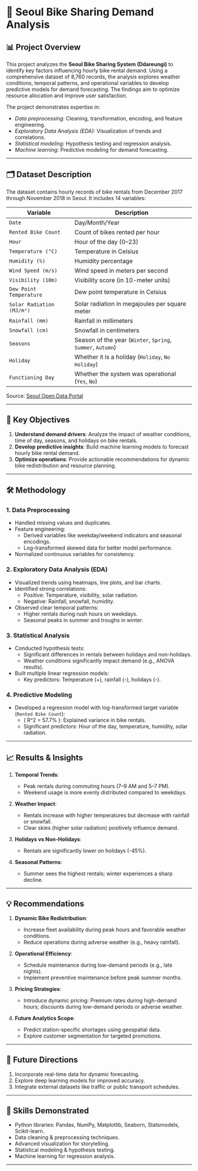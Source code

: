 # 🚴 Seoul Bike Sharing Demand Analysis

## 📊 Project Overview
This project analyzes the **Seoul Bike Sharing System (Ddareungi)** to identify key factors influencing hourly bike rental demand. Using a comprehensive dataset of 8,760 records, the analysis explores weather conditions, temporal patterns, and operational variables to develop predictive models for demand forecasting. The findings aim to optimize resource allocation and improve user satisfaction.

The project demonstrates expertise in:
- *Data preprocessing:* Cleaning, transformation, encoding, and feature engineering.
- *Exploratory Data Analysis (EDA):* Visualization of trends and correlations.
- *Statistical modeling:* Hypothesis testing and regression analysis.
- *Machine learning:* Predictive modeling for demand forecasting.

---

## 🗂️ Dataset Description
The dataset contains hourly records of bike rentals from December 2017 through November 2018 in Seoul. It includes 14 variables:

| Variable              | Description                                                  |
|-----------------------|--------------------------------------------------------------|
| `Date`                | Day/Month/Year                                              |
| `Rented Bike Count`   | Count of bikes rented per hour                              |
| `Hour`                | Hour of the day (0–23)                                      |
| `Temperature (°C)`    | Temperature in Celsius                                       |
| `Humidity (%)`        | Humidity percentage                                          |
| `Wind Speed (m/s)`    | Wind speed in meters per second                              |
| `Visibility (10m)`    | Visibility score (in 10-meter units)                         |
| `Dew Point Temperature` | Dew point temperature in Celsius                           |
| `Solar Radiation (MJ/m²)` | Solar radiation in megajoules per square meter           |
| `Rainfall (mm)`       | Rainfall in millimeters                                      |
| `Snowfall (cm)`       | Snowfall in centimeters                                      |
| `Seasons`             | Season of the year (`Winter`, `Spring`, `Summer`, `Autumn`) |
| `Holiday`             | Whether it is a holiday (`Holiday`, `No Holiday`)           |
| `Functioning Day`     | Whether the system was operational (`Yes`, `No`)            |

Source: [Seoul Open Data Portal](http://data.seoul.go.kr/)

---

## 🚀 Key Objectives
1. **Understand demand drivers**: Analyze the impact of weather conditions, time of day, seasons, and holidays on bike rentals.
2. **Develop predictive insights**: Build machine learning models to forecast hourly bike rental demand.
3. **Optimize operations**: Provide actionable recommendations for dynamic bike redistribution and resource planning.

---

## 🛠️ Methodology
### 1. **Data Preprocessing**
- Handled missing values and duplicates.
- Feature engineering:
  - Derived variables like weekday/weekend indicators and seasonal encodings.
  - Log-transformed skewed data for better model performance.
- Normalized continuous variables for consistency.

### 2. **Exploratory Data Analysis (EDA)**
- Visualized trends using heatmaps, line plots, and bar charts.
- Identified strong correlations:
  - Positive: Temperature, visibility, solar radiation.
  - Negative: Rainfall, snowfall, humidity.
- Observed clear temporal patterns:
  - Higher rentals during rush hours on weekdays.
  - Seasonal peaks in summer and troughs in winter.

### 3. **Statistical Analysis**
- Conducted hypothesis tests:
  - Significant differences in rentals between holidays and non-holidays.
  - Weather conditions significantly impact demand (e.g., ANOVA results).
- Built multiple linear regression models:
  - Key predictors: Temperature (+), rainfall (-), holidays (-).

### 4. **Predictive Modeling**
- Developed a regression model with log-transformed target variable (`Rented Bike Count`):
  - \( R^2 = 57.7\% \): Explained variance in bike rentals.
  - Significant predictors: Hour of the day, temperature, humidity, solar radiation.

---

## 📈 Results & Insights
1. **Temporal Trends**:
   - Peak rentals during commuting hours (7–9 AM and 5–7 PM).
   - Weekend usage is more evenly distributed compared to weekdays.

2. **Weather Impact**:
   - Rentals increase with higher temperatures but decrease with rainfall or snowfall.
   - Clear skies (higher solar radiation) positively influence demand.

3. **Holidays vs Non-Holidays**:
   - Rentals are significantly lower on holidays (-45%).

4. **Seasonal Patterns**:
   - Summer sees the highest rentals; winter experiences a sharp decline.

---

## 💡 Recommendations
1. **Dynamic Bike Redistribution**:
   - Increase fleet availability during peak hours and favorable weather conditions.
   - Reduce operations during adverse weather (e.g., heavy rainfall).

2. **Operational Efficiency**:
   - Schedule maintenance during low-demand periods (e.g., late nights).
   - Implement preventive maintenance before peak summer months.

3. **Pricing Strategies**:
   - Introduce dynamic pricing: Premium rates during high-demand hours; discounts during low-demand periods or adverse weather.

4. **Future Analytics Scope**:
   - Predict station-specific shortages using geospatial data.
   - Explore customer segmentation for targeted promotions.

---

## 🔮 Future Directions
1. Incorporate real-time data for dynamic forecasting.
2. Explore deep learning models for improved accuracy.
3. Integrate external datasets like traffic or public transport schedules.

---

## 💼 Skills Demonstrated
- Python libraries: Pandas, NumPy, Matplotlib, Seaborn, Statsmodels, Scikit-learn.
- Data cleaning & preprocessing techniques.
- Advanced visualization for storytelling.
- Statistical modeling & hypothesis testing.
- Machine learning for regression analysis.

---